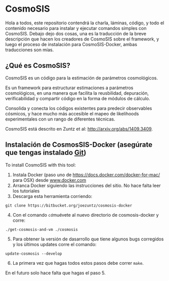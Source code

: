 # CosmoSIS

Hola a todos, este repositorio contendrá la charla, láminas, código, y todo el contenido necesario para instalar y ejecutar comandos simples con CosmoSIS. Debajo dejo dos cosas, una es la traducción de la breve descripción que hacen los creadores de CosmoSIS sobre el framework, y luego el proceso de instalación para CosmoSIS-Docker, ambas traducciones son mías.

## ¿Qué es CosmoSIS?

CosmoSIS es un código para la estimación de parámetros cosmológicos.

Es un framework para estructurar estimaciones a parámetros cosmológicos, en una 
manera que facilita la reusbilidad, depuración, verificabilidad y compartir código 
en la forma de módulos de cálculo. 

Consolida y conecta los códigos existentes para predecir observables cósmicos, y hace 
mucho más accesible el mapeo de likelihoods experimentales con un rango de diferentes técnicas.

CosmoSIS está descrito en Zuntz et al: http://arxiv.org/abs/1409.3409.

## Instalación de CosmosSIS-Docker (asegúrate que tengas instalado [Git](https://git-scm.com/))

To install CosmoSIS with this tool:

1. Instala Docker (paso uno de https://docs.docker.com/docker-for-mac/ para OSX) desde 
www.docker.com
2. Arranca Docker siguiendo las instrucciones del sitio. No hace falta leer los tutoriales
3. Descarga esta herramienta corriendo:

```
git clone https://bitbucket.org/joezuntz/cosmosis-docker
```
4. Con el comando `cd`muévete al nuevo directorio de cosmosis-docker y corre:

```
./get-cosmosis-and-vm ./cosmosis
```
5. Para obtener la versión de dasarrollo que tiene algunos bugs corregidos y los ùltimos updates corre el comando:
```
update-cosmosis --develop
```
6. La primera vez que hagas todos estos pasos debe correr `make`.

En el futuro solo hace falta que hagas el paso 5. 
